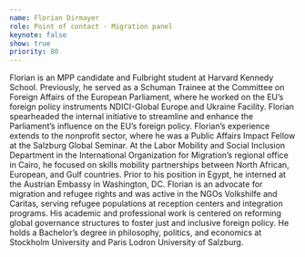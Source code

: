 ```yaml
---
name: Florian Dirmayer
role: Point of contact - Migration panel
keynote: false
show: true
priority: 80
---
```


Florian is an MPP candidate and Fulbright student at Harvard Kennedy School. Previously, he served as a Schuman Trainee at the Committee on Foreign Affairs of the European Parliament, where he worked on the EU’s foreign policy instruments NDICI-Global Europe and Ukraine Facility. Florian spearheaded the internal initiative to streamline and enhance the Parliament’s influence on the EU’s foreign policy. Florian’s experience extends to the nonprofit sector, where he was a Public Affairs Impact Fellow at the Salzburg Global Seminar. At the Labor Mobility and Social Inclusion Department in the International Organization for Migration’s regional office in Cairo, he focused on skills mobility partnerships between North African, European, and Gulf countries. Prior to his position in Egypt, he interned at the Austrian Embassy in Washington, DC. Florian is an advocate for migration and refugee rights and was active in the NGOs Volkshilfe and Caritas, serving refugee populations at reception centers and integration programs. His academic and professional work is centered on reforming global governance structures to foster just and inclusive foreign policy. He holds a Bachelor’s degree in philosophy, politics, and economics at Stockholm University and Paris Lodron University of Salzburg.

